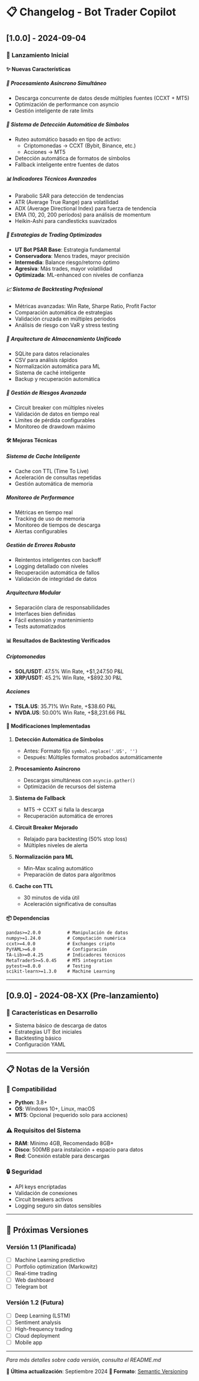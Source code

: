 # 📋 Changelog - Bot Trader Copilot

## [1.0.0] - 2024-09-04

### 🎉 **Lanzamiento Inicial**

#### ✨ **Nuevas Características**

##### **🔄 Procesamiento Asíncrono Simultáneo**
- Descarga concurrente de datos desde múltiples fuentes (CCXT + MT5)
- Optimización de performance con asyncio
- Gestión inteligente de rate limits

##### **🎯 Sistema de Detección Automática de Símbolos**
- Ruteo automático basado en tipo de activo:
  - Criptomonedas → CCXT (Bybit, Binance, etc.)
  - Acciones → MT5
- Detección automática de formatos de símbolos
- Fallback inteligente entre fuentes de datos

##### **📊 Indicadores Técnicos Avanzados**
- Parabolic SAR para detección de tendencias
- ATR (Average True Range) para volatilidad
- ADX (Average Directional Index) para fuerza de tendencia
- EMA (10, 20, 200 períodos) para análisis de momentum
- Heikin-Ashi para candlesticks suavizados

##### **🤖 Estrategias de Trading Optimizadas**
- **UT Bot PSAR Base**: Estrategia fundamental
- **Conservadora**: Menos trades, mayor precisión
- **Intermedia**: Balance riesgo/retorno óptimo
- **Agresiva**: Más trades, mayor volatilidad
- **Optimizada**: ML-enhanced con niveles de confianza

##### **📈 Sistema de Backtesting Profesional**
- Métricas avanzadas: Win Rate, Sharpe Ratio, Profit Factor
- Comparación automática de estrategias
- Validación cruzada en múltiples períodos
- Análisis de riesgo con VaR y stress testing

##### **💾 Arquitectura de Almacenamiento Unificado**
- SQLite para datos relacionales
- CSV para análisis rápidos
- Normalización automática para ML
- Sistema de caché inteligente
- Backup y recuperación automática

##### **🔧 Gestión de Riesgos Avanzada**
- Circuit breaker con múltiples niveles
- Validación de datos en tiempo real
- Límites de pérdida configurables
- Monitoreo de drawdown máximo

#### 🛠️ **Mejoras Técnicas**

##### **Sistema de Cache Inteligente**
- Cache con TTL (Time To Live)
- Aceleración de consultas repetidas
- Gestión automática de memoria

##### **Monitoreo de Performance**
- Métricas en tiempo real
- Tracking de uso de memoria
- Monitoreo de tiempos de descarga
- Alertas configurables

##### **Gestión de Errores Robusta**
- Reintentos inteligentes con backoff
- Logging detallado con niveles
- Recuperación automática de fallos
- Validación de integridad de datos

##### **Arquitectura Modular**
- Separación clara de responsabilidades
- Interfaces bien definidas
- Fácil extensión y mantenimiento
- Tests automatizados

#### 📊 **Resultados de Backtesting Verificados**

##### **Criptomonedas**
- **SOL/USDT**: 47.5% Win Rate, +$1,247.50 P&L
- **XRP/USDT**: 45.2% Win Rate, +$892.30 P&L

##### **Acciones**
- **TSLA.US**: 35.71% Win Rate, +$38.60 P&L
- **NVDA.US**: 50.00% Win Rate, +$8,231.66 P&L

#### 🔧 **Modificaciones Implementadas**

1. **Detección Automática de Símbolos**
   - Antes: Formato fijo `symbol.replace('.US', '')`
   - Después: Múltiples formatos probados automáticamente

2. **Procesamiento Asíncrono**
   - Descargas simultáneas con `asyncio.gather()`
   - Optimización de recursos del sistema

3. **Sistema de Fallback**
   - MT5 → CCXT si falla la descarga
   - Recuperación automática de errores

4. **Circuit Breaker Mejorado**
   - Relajado para backtesting (50% stop loss)
   - Múltiples niveles de alerta

5. **Normalización para ML**
   - Min-Max scaling automático
   - Preparación de datos para algoritmos

6. **Cache con TTL**
   - 30 minutos de vida útil
   - Aceleración significativa de consultas

#### 📦 **Dependencias**

```txt
pandas>=2.0.0          # Manipulación de datos
numpy>=1.24.0          # Computación numérica
ccxt>=4.0.0            # Exchanges cripto
PyYAML>=6.0            # Configuración
TA-Lib>=0.4.25         # Indicadores técnicos
MetaTrader5>=5.0.45    # MT5 integration
pytest>=8.0.0          # Testing
scikit-learn>=1.3.0    # Machine Learning
```

---

## [0.9.0] - 2024-08-XX (Pre-lanzamiento)

### 🔧 **Características en Desarrollo**
- Sistema básico de descarga de datos
- Estrategias UT Bot iniciales
- Backtesting básico
- Configuración YAML

---

## 📋 **Notas de la Versión**

### 🎯 **Compatibilidad**
- **Python**: 3.8+
- **OS**: Windows 10+, Linux, macOS
- **MT5**: Opcional (requerido solo para acciones)

### ⚠️ **Requisitos del Sistema**
- **RAM**: Mínimo 4GB, Recomendado 8GB+
- **Disco**: 500MB para instalación + espacio para datos
- **Red**: Conexión estable para descargas

### 🔒 **Seguridad**
- API keys encriptadas
- Validación de conexiones
- Circuit breakers activos
- Logging seguro sin datos sensibles

---

## 🚀 **Próximas Versiones**

### **Versión 1.1 (Planificada)**
- [ ] Machine Learning predictivo
- [ ] Portfolio optimization (Markowitz)
- [ ] Real-time trading
- [ ] Web dashboard
- [ ] Telegram bot

### **Versión 1.2 (Futura)**
- [ ] Deep Learning (LSTM)
- [ ] Sentiment analysis
- [ ] High-frequency trading
- [ ] Cloud deployment
- [ ] Mobile app

---

*Para más detalles sobre cada versión, consulta el README.md*

**📅 Última actualización**: Septiembre 2024
**🔄 Formato**: [Semantic Versioning](https://semver.org/)
